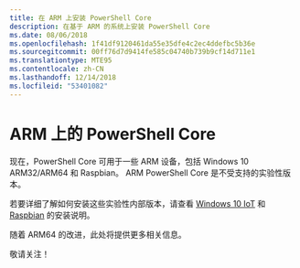 ```yaml
---
title: 在 ARM 上安装 PowerShell Core
description: 在基于 ARM 的系统上安装 PowerShell Core
ms.date: 08/06/2018
ms.openlocfilehash: 1f41df9120461da55e35dfe4c2ec4ddefbc5b36e
ms.sourcegitcommit: 00ff76d7d9414fe585c04740b739b9cf14d711e1
ms.translationtype: MTE95
ms.contentlocale: zh-CN
ms.lasthandoff: 12/14/2018
ms.locfileid: "53401082"
---
```

# <a name="powershell-core-on-arm"></a>ARM 上的 PowerShell Core

现在，PowerShell Core 可用于一些 ARM 设备，包括 Windows 10 ARM32/ARM64 和 Raspbian。
ARM PowerShell Core 是不受支持的实验性版本。

若要详细了解如何安装这些实验性内部版本，请查看 [Windows 10 IoT](installing-powershell-core-on-windows.md#deploying-on-windows-iot) 和 [Raspbian](installing-powershell-core-on-linux.md#raspbian) 的安装说明。

随着 ARM64 的改进，此处将提供更多相关信息。

敬请关注！
